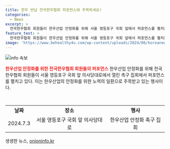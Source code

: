 ```yaml
---
title: 한우 반납 전국한우협회 퍼포먼스에 주목하세요!
categories:
  - News
excerpt: >
  전국한우협회 회원들이 한우산업 안정화를 위해 서울 영등포구 국회 앞에서 퍼포먼스를 펼치는 가운데, 이목을 끄는 행사가 열렸다.
feature_text: >
  전국한우협회 회원들이 한우산업 안정화를 위해 서울 영등포구 국회 앞에서 퍼포먼스를 펼치는 가운데, 이목을 끄는 행사가 열렸다.
image: 'https://www.behealthy4u.com/wp-content/uploads/2024/06/koreanews.jpg'
---
```


<p><img src="https://www.behealthy4u.com/wp-content/uploads/2024/06/koreanews.jpg" alt="info 속보" /></p>

<p><b><span style="color: #ee2323;">한우산업 안정화를 위한 전국한우협회 회원들의 퍼포먼스</span></b>
한우산업 안정화를 위해 전국한우협회 회원들이 서울 영등포구 국회 앞 의사당대로에서 열린 촉구 집회에서 퍼포먼스를 펼치고 있다. 이는 한우산업의 안정화를 위한 노력의 일환으로 주목받고 있는 행사이다.</p>

<p data-ke-size="size16">&nbsp;</p>

<table>
  <tbody>
    <tr>
      <td style="text-align: center; height: 17px;"><b>날짜</b></td>
      <td style="text-align: center; height: 17px;"><b>장소</b></td>
      <td style="text-align: center; height: 17px;"><b>행사</b></td>
    </tr>
    <tr>
      <td style="text-align: center; height: 17px;">2024.7.3</td>
      <td style="text-align: center; height: 17px;">서울 영등포구 국회 앞 의사당대로</td>
      <td style="text-align: center; height: 17px;">한우산업 안정화 촉구 집회</td>
    </tr>
  </tbody>
</table>
생생한 뉴스, <a href="https://onioninfo.kr" rel="dofollow">onioninfo.kr</a>


